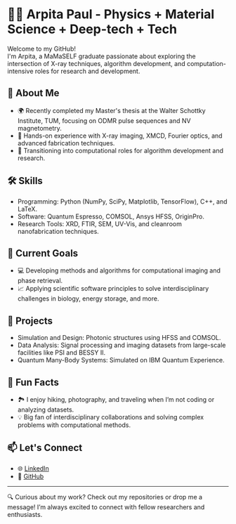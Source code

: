 # 👩‍🔬 Arpita Paul - Physics + Material Science + Deep-tech + Tech  

Welcome to my GitHub!  
I'm Arpita, a MaMaSELF graduate passionate about exploring the intersection of X-ray techniques, algorithm development, and computation-intensive roles for research and development.  

## 🔬 About Me
- 🌍 Recently completed my Master's thesis at the Walter Schottky Institute, TUM, focusing on ODMR pulse sequences and NV magnetometry.
- 🧪 Hands-on experience with X-ray imaging, XMCD, Fourier optics, and advanced fabrication techniques.
- 🤖 Transitioning into computational roles for algorithm development and research.

## 🛠️ Skills
- Programming: Python (NumPy, SciPy, Matplotlib, TensorFlow), C++, and LaTeX.  
- Software: Quantum Espresso, COMSOL, Ansys HFSS, OriginPro.  
- Research Tools: XRD, FTIR, SEM, UV-Vis, and cleanroom nanofabrication techniques.  

## 🚀 Current Goals
- 💻 Developing methods and algorithms for computational imaging and phase retrieval.
- 📈 Applying scientific software principles to solve interdisciplinary challenges in biology, energy storage, and more.  

## 🎯 Projects
- Simulation and Design: Photonic structures using HFSS and COMSOL.  
- Data Analysis: Signal processing and imaging datasets from large-scale facilities like PSI and BESSY II.  
- Quantum Many-Body Systems: Simulated on IBM Quantum Experience.  

## 🌱 Fun Facts
- 🏞️ I enjoy hiking, photography, and traveling when I’m not coding or analyzing datasets.  
- 💡 Big fan of interdisciplinary collaborations and solving complex problems with computational methods.  

## 📫 Let's Connect
- 🌐 [LinkedIn](https://linkedin.com/in/arpita-paul)  
- 🐙 [GitHub](https://github.com/arpita-paul)  

-----------------------------------------------------------------------------------------------------------------------------------------------------

🔍 Curious about my work? Check out my repositories or drop me a message! I’m always excited to connect with fellow researchers and enthusiasts.
